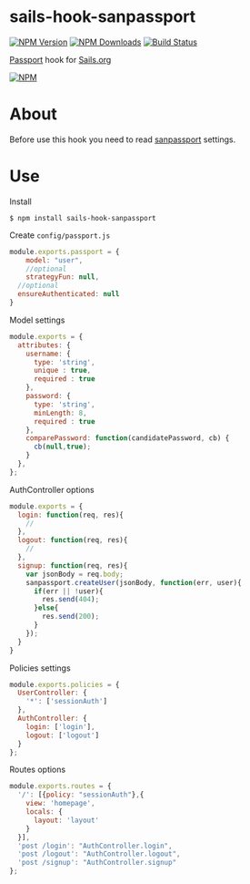 # sails-hook-sanpassport

  [![NPM Version][npm-image]][npm-url]
  [![NPM Downloads][downloads-image]][downloads-url]
  [![Build Status](https://travis-ci.org/sanjorgek/sails-hook-sanpassport.svg?branch=master)](https://travis-ci.org/sanjorgek/sails-hook-sanpassport)
  
[Passport](https://www.npmjs.com/package/passport) hook for [Sails.org](http://sailsjs.org/)

  [![NPM][downloads-chart]][chart-url]

# About
Before use this hook you need to read [sanpassport](https://www.npmjs.com/package/sanpassport) settings.

# Use
Install
	
	$ npm install sails-hook-sanpassport

Create `config/passport.js`
~~~js
module.exports.passport = {
	model: "user",
	//optional
	strategyFun: null,
  //optional
  ensureAuthenticated: null
}
~~~

Model settings
~~~js
module.exports = {
  attributes: {
    username: {
      type: 'string',
      unique : true,
      required : true
    },
    password: {
      type: 'string',
      minLength: 8,
      required : true
    },
    comparePassword: function(candidatePassword, cb) {
      cb(null,true);
    }
  },
};
~~~

AuthController options
~~~js
module.exports = {
  login: function(req, res){
    //
  },
  logout: function(req, res){
    //
  },
  signup: function(req, res){
    var jsonBody = req.body;
    sanpassport.createUser(jsonBody, function(err, user){
      if(err || !user){
        res.send(404);
      }else{
        res.send(200);
      }
    });
  }
}
~~~

Policies settings
~~~js
module.exports.policies = {
  UserController: {
    '*': ['sessionAuth']
  },
  AuthController: {
    login: ['login'],
    logout: ['logout']
  }
};
~~~

Routes options
~~~js
module.exports.routes = {
  '/': [{policy: "sessionAuth"},{
    view: 'homepage',
    locals: {
      layout: 'layout'
    }
  }],
  'post /login': "AuthController.login",
  'post /logout': "AuthController.logout",
  'post /signup': "AuthController.signup"
};
~~~


[npm-image]: https://img.shields.io/npm/v/sails-hook-sanpassport.svg
[npm-url]: https://npmjs.org/package/sails-hook-sanpassport
[downloads-image]: https://img.shields.io/npm/dm/sails-hook-sanpassport.svg
[downloads-url]: https://npmjs.org/package/sails-hook-sanpassport
[downloads-chart]: https://nodei.co/npm-dl/sails-hook-sanpassport.png?months=6&height=1
[chart-url]: https://nodei.co/npm/sails-hook-sanpassport/
